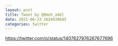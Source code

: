 ```yaml
--- 
layout: post 
title: Tweet by @8moh_adel 
date: 2021-06-23 1624439645 
categories: twitter 
--- 
```

https://twitter.com/o/status/1407627976267677696